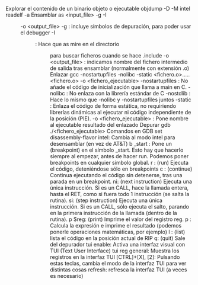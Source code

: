 Explorar el contenido de un binario objeto o ejecutable
    objdump -D -M intel <binario>
    readelf -a <binario>
Ensamblar
    as <input_file> -g -I<dir> -o <output_file>
        -g : incluye símbolos de depuración, para poder usar el debugger
        -I<dir> : Hace que as mire en el directorio <dir> para buscar ficheros cuando se hace .include
        -o <output_file> : indicamos nombre del fichero intermedio de salida tras ensamblar (normalmente con extensión .o)
Enlazar
    gcc -nostartupfiles -nolibc -static <fichero.o>.....<fichero.o> -o <fichero_ejecutable>
        -nostartupfiles : No añade el código de inicialización que llama a main en C.
        -nolibc : No enlaza con la librería estándar de C
        -nostdlib : Hace lo mismo que -nolibc y -nostartupfiles juntos
        -static : Enlaza el código de forma estática, no requiriendo librerías dinámicas al ejecutar ni código independiente de la posición (PIE).
        -o <fichero_ejecutable> : Pone nombre al ejecutable resultado del enlazado
Depurar
    gdb ./<fichero_ejecutable>
        Comandos en GDB
            set disassembly-flavor intel: Cambia al modo intel para desensamblar (en vez de AT&T)
            b _start : Pone un (breakpoint) en el símbolo _start. Esto hay que hacerlo siempre al empezar, antes de hacer run. Podemos poner breakpoints en cualquier símbolo global.
            r : (run) Ejecuta el código, deteniéndose sólo en breakpoints
            c : (continue) Continua ejecutando el código sin detenerse, tras una parada en un breakpoint.
            ni: (next instruction) Ejecuta una única instrucción. Si es un CALL, hace la llamada entera, hasta el RET, como si fuera todo 1 instrucción (se salta la rutina).
            si: (step instruction) Ejecuta una única instrucción. Si es un CALL, sólo ejecuta el salto, parando en la primera instrucción de la llamada (dentro de la rutina).
            p $reg: (print) Imprime el valor del registro reg.
            p <expression>: Calcula la expresión e imprime el resultado (podemos ponerle operaciones matemáticas, por ejemplo)
            l : (list) lista el código en la posición actual de RIP
            q: (quit) Sale del depurador
            tui enable: Activa una interfaz visual con TUI (Text User Interface)
            tui reg general: Muestra los registros en la interfaz TUI
            [CTRL]+[X], [2]: Pulsando estas teclas, cambia el modo de la interfaz TUI para ver distintas cosas
            refresh: refresca la interfaz TUI (a veces es necesario)